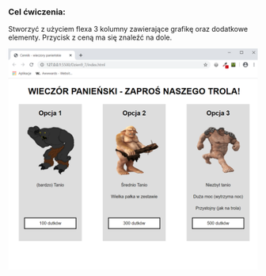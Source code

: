 <h3>Cel ćwiczenia:</h3>
<p>Stworzyć z użyciem flexa 3 kolumny zawierające grafikę oraz dodatkowe elementy. Przycisk z ceną ma się znaleźć na dole.</p>

<img src="Screenshot1.png" alt="Tu powinien być Screenshot1">

